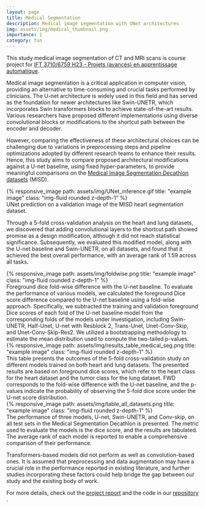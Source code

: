 ```yaml
---
layout: page
title: Medical Segmentation
description: Medical image segmentation with UNet architectures
img: assets/img/medical_thumbnail.png
importance: 1
category: fun
---
```


This study medical image segmentation of CT and MRI scans is course project for <a href="https://alexhernandezgarcia.github.io/teaching/mlprojects23/">IFT 3710/6759 H23 - Projets (avancés) en apprentissage automatique</a>.

Medical image segmentation is a critical application in computer vision, providing an alternative to time-consuming and crucial tasks performed by clinicians. The U-net architecture is widely used in this field and has served as the foundation for newer architectures like Swin-UNETR, which incorporates Swin transformers blocks to achieve state-of-the-art results. Various researchers have proposed different implementations using diverse convolutional blocks or modifications to the shortcut path between the encoder and decoder. 

However, comparing the effectiveness of these architectural choices can be challenging due to variations in preprocessing steps and pipeline optimizations adopted by different research teams to enhance their results. Hence, this study aims to compare proposed architectural modifications against a U-net baseline, using fixed hyper-parameters, to provide meaningful comparisons on the <a href="http://medicaldecathlon.com/">Medical Image Segmentation Decathlon datasets<a> (MISD). 

<div class="row text-center">
    <div class="col-sm mt-3 mt-md-0">
        {% responsive_image path: assets/img/UNet_inference.gif title: "example image" class: "img-fluid rounded z-depth-1" %}
    </div>
</div>
<div class="caption">
    UNet prediction on a validation image of the MISD heart segmentation dataset.
</div>

Through a 5-fold cross-validation analysis on the heart and lung datasets, we discovered that adding convolutional layers to the shortcut path showed promise as a design modification, although it did not reach statistical significance. Subsequently, we evaluated this modified model, along with the U-net baseline and Swin-UNETR, on all datasets, and found that it achieved the best overall performance, with an average rank of 1.59 across all tasks. 

<div class="row text-center">
    <div class="col-sm mt-3 mt-md-0">
        {% responsive_image path: assets/img/foldwise.png title: "example image" class: "img-fluid rounded z-depth-1" %}
    </div>
</div>
<div class="caption">
    Foreground dice fold-wise difference with the U-net baseline. To evaluate the performance of various models, we calculated the foreground Dice score difference compared to the U-net baseline using a fold-wise approach. Specifically, we subtracted the training and validation foreground Dice scores of each fold of the U-net baseline model from the corresponding folds of the models under investigation, including Swin-UNETR, Half-Unet, U-net with Resblock 2, Trans-Unet, Unet-Conv-Skip, and Unet-Conv-Skip-Res2. We utilized a bootstrapping methodology to estimate the mean distribution used to compute the two-tailed p-values.
</div>

<div class="row text-center">
    <div class="col-sm mt-3 mt-md-0">
        {% responsive_image path: assets/img/results_table_medical_seg.png title: "example image" class: "img-fluid rounded z-depth-1" %}
    </div>
</div>
<div class="caption">
    This table presents the outcomes of the 5-fold cross-validation study on different models trained on both heart and lung datasets. The presented results are based on foreground dice scores, which refer to the heart class for the heart dataset and the tumor class for the lung dataset. FWD corresponds to the fold-wise difference with the U-net baseline, and the p-values indicate the probability of observing the 5-fold dice score under the U-net score distribution.
</div>

<div class="row text-center">
    <div class="col-sm mt-3 mt-md-0">
        {% responsive_image path: assets/img/table_all_datasets.png title: "example image" class: "img-fluid rounded z-depth-1" %}
    </div>
</div>
<div class="caption">
    The performance of three models, U-net, Swin-UNETR, and Conv-skip, on all test sets in the Medical Segmentation Decathlon is presented. The metric used to evaluate the models is the dice score, and the results are tabulated. The average rank of each model is reported to enable a comprehensive comparison of their performance.
</div>

Transformers-based models did not perform as well as convolution-based ones. It is assumed that preprocessing and data augmentation may have a crucial role in the performance reported in existing literature, and further studies incorporating these factors could help bridge the gap between our study and the existing body of work.

For more details, check out the <a href="https://arthurboschet.github.io/assets/pdf/MedicalSegmentationReport.pdf">project report</a> and the code in our <a href="https://github.com/ArthurBoschet/ift6759_project"> repository </a>.